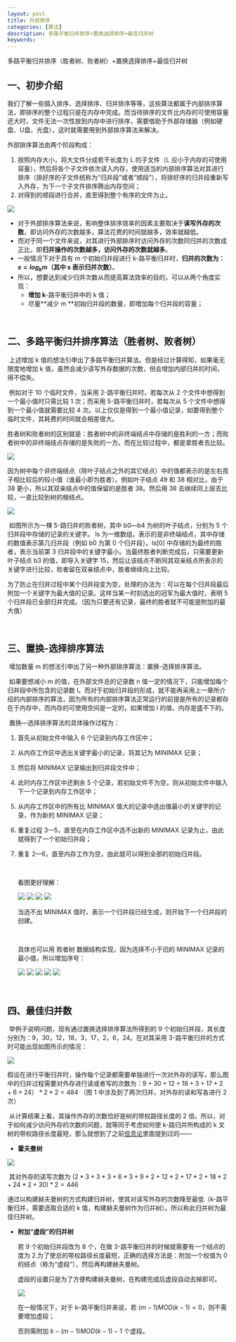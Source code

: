 ```yaml
---
layout: post
title: 外部排序
categories: [算法]
description: 多路平衡归并排序+置换选择排序+最佳归并树
keywords: 
---
```


多路平衡归并排序（胜者树、败者树）+置换选择排序+最佳归并树	

## 一、初步介绍

我们了解一些插入排序、选择排序、归并排序等等，这些算法都属于内部排序算法，即排序的整个过程只是在内存中完成。而当待排序的文件比内存的可使用容量还大时，文件无法一次性放到内存中进行排序，需要借助于外部存储器（例如硬盘、U盘、光盘），这时就需要用到外部排序算法来解决。

外部排序算法由两个阶段构成：

1. 按照内存大小，将大文件分成若干长度为 L 的子文件（L 应小于内存的可使用容量），然后将各个子文件依次读入内存，使用适当的内部排序算法对其进行排序（排好序的子文件统称为“归并段”或者“顺段”），将排好序的归并段重新写入外存，为下一个子文件排序腾出内存空间；
2. 对得到的顺段进行合并，直至得到整个有序的文件为止。

<img src="/images/posts/External Sort/1.png"/>

* 对于外部排序算法来说，影响整体排序效率的因素主要取决于**读写外存的次数**，即访问外存的次数越多，算法花费的时间就越多，效率就越低。
* 而对于同一个文件来说，对其进行外部排序时访问外存的次数同归并的次数成正比，即**归并操作的次数越多，访问外存的次数就越多**。
* 一般情况下对于具有 m 个初始归并段进行 k-路平衡归并时，**归并的次数为：$s=log_k⁡m$（其中 s 表示归并次数）**。
* 所以，想要达到减少归并次数从而提高算法效率的目的，可以从两个角度实现：
  - **增加 k**-路平衡归并中的 k 值；
  - 尽量**减少 m **初始归并段的数量，即增加每个归并段的容量；

<br>

## 二、多路平衡归并排序算法（胜者树、败者树）

​	上述增加 k 值的想法引申出了多路平衡归并算法。但是经过计算得知，如果毫无限度地增加 k 值，虽然会减少读写外存数据的次数，但会增加内部归并的时间，得不偿失。

​	例如对于 10 个临时文件，当采用 2-路平衡归并时，若每次从 2 个文件中想得到一个最小值时只需比较 1 次；而采用 5-路平衡归并时，若每次从 5 个文件中想得到一个最小值就需要比较 4 次。以上仅仅是得到一个最小值记录，如要得到整个临时文件，其耗费的时间就会相差很大。

​	胜者树和败者树的区别就是：胜者树中的非终端结点中存储的是胜利的一方；而败者树中的非终端结点存储的是失败的一方。而在比较过程中，都是拿胜者去比较。

<img src="/images/posts/External Sort/2.png"/>

​	因为树中每个非终端结点（除叶子结点之外的其它结点）中的值都表示的是左右孩子相比较后的较小值（谁最小即为胜者）。例如叶子结点 49 和 38 相对比，由于 38 更小，所以其双亲结点中的值保留的是胜者 38。然后用 38 去继续同上层去比较，一直比较到树的根结点。

<img src="/images/posts/External Sort/3.png"/>

​	如图所示为一棵 5-路归并的败者树，其中 b0—b4 为树的叶子结点，分别为 5 个归并段中存储的记录的关键字。 ls 为一维数组，表示的是非终端结点，其中存储的数值表示第几归并段（例如 b0 为第 0 个归并段）。ls[0] 中存储的为最终的胜者，表示当前第 3 归并段中的关键字最小。当最终胜者判断完成后，只需要更新叶子结点 b3 的值，即导入关键字 15，然后让该结点不断同其双亲结点所表示的关键字进行比较，败者留在双亲结点中，胜者继续向上比较。

​	为了防止在归并过程中某个归并段变为空，处理的办法为：可以在每个归并段最后附加一个关键字为最大值的记录。这样当某一时刻选出的冠军为最大值时，表明 5 个归并段已全部归并完成。（因为只要还有记录，最终的胜者就不可能是附加的最大值）

<br>

## 三、置换-选择排序算法

​	增加数量 m 的想法引申出了另一种外部排序算法：置换-选择排序算法。

​	如果要想减小 m 的值，在外部文件总的记录数 n 值一定的情况下，只能增加每个归并段中所包含的记录数 l。而对于初始归并段的形成，就不能再采用上一章所介绍的内部排序的算法，因为所有的内部排序算法正常运行的前提是所有的记录都存在于内存中，而内存的可使用空间是一定的，如果增加 l 的值，内存是盛不下的。

​	置换—选择排序算法的具体操作过程为：

1. 首先从初始文件中输入 6 个记录到内存工作区中；

2. 从内存工作区中选出关键字最小的记录，将其记为 MINIMAX 记录；

3. 然后将 MINIMAX 记录输出到归并段文件中；

4. 此时内存工作区中还剩余 5 个记录，若初始文件不为空，则从初始文件中输入下一个记录到内存工作区中；

5. 从内存工作区中的所有比 MINIMAX 值大的记录中选出值最小的关键字的记录，作为新的 MINIMAX 记录；

6. 重复过程 3—5，直至在内存工作区中选不出新的 MINIMAX 记录为止，由此就得到了一个初始归并段；

7. 重复 2—6，直至内存工作为空，由此就可以得到全部的初始归并段。

   <br>

   看图更好理解：

   <img src="/images/posts/External Sort/4.png"/>

   <img src="/images/posts/External Sort/5.png"/>

   <img src="/images/posts/External Sort/6.png"/>

   <img src="/images/posts/External Sort/7.png"/>

   当选不出 MINIMAX 值时，表示一个归并段已经生成，则开始下一个归并段的创建。

   <br>

   具体也可以用 败者树 数据结构实现，因为选择不小于旧的 MINIMAX 记录的最小值，所以增加序号：

   <img src="/images/posts/External Sort/8.png"/>

   <img src="/images/posts/External Sort/9.png"/>

   <img src="/images/posts/External Sort/10.png"/>

   <img src="/images/posts/External Sort/11.png"/>

   <img src="/images/posts/External Sort/12.png"/>

<br>

## 四、最佳归并数

​	举例子说明问题，现有通过置换选择排序算法所得到的 9 个初始归并段，其长度分别为：9，30，12，18，3，17，2，6，24。在对其采用 3-路平衡归并的方式时可能出现如图所示的情况：

<img src="/images/posts/External Sort/13.png"/>

​	假设在进行平衡归并时，操作每个记录都需要单独进行一次对外存的读写，那么图中的归并过程需要对外存进行读或者写的次数为：$9+30+12+18+3+17+2+6+24）*2*2=484$ （图 1 中涉及到了两次归并，对外存的读和写各进行 2 次）

​	从计算结果上看，其操作外存的次数恰好是树的带权路径长度的 2 倍。所以，对于如何减少访问外存的次数的问题，就等同于考虑如何使 k-路归并所构成的 k 叉树的带权路径长度最短，那么就想到了之前[信息论](https://wywashley.github.io/2020/03/24/entropy/)里面提到过的——

* **霍夫曼树**

<img src="/images/posts/External Sort/14.png"/>

​	其对外存的读写次数为 $(2*3+3*3+6*3+9*2+12*2+17*2+18*2+24*2+30)*2=446$

​	通过以构建赫夫曼树的方式构建归并树，使其对读写外存的次数降至最低（k-路平衡归并，需要选取合适的 k 值，构建赫夫曼树作为归并树）。所以称此归并树为最佳归并树。

* **附加“虚段”的归并树**

  若 9 个初始归并段改为 8 个，在做 3-路平衡归并的时候就需要有一个结点的度为 2.为了使总的带权路径长度最短，正确的选择方法是：附加一个权值为 0 的结点（称为“虚段”），然后再构建赫夫曼树。

  虚段的设置只是为了方便构建赫夫曼树，在构建完成后虚段自动去掉即可。

  <img src="/images/posts/External Sort/15.png"/>

  在一般情况下，对于 k–路平衡归并来说，若 $(m-1)MOD(k-1)=0$，则不需要增加虚段；

  否则需附加 $k-(m-1)MOD(k-1)-1$ 个虚段。